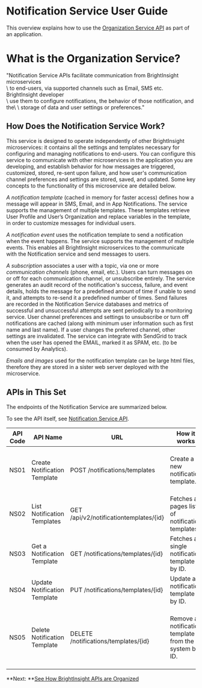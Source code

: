 # Notification Service User Guide

This overview explains how to use the [Organization Service API](reference/NotificationServiceAPI.yml) as part of an application. 

# What is the Organization Service?
"Notification Service APIs facilitate communication from BrightInsight microservices\
    \ to end-users, via supported channels such as Email, SMS etc. BrightInsight developer\
    \ use them to configure notifications, the behavior of those notification, and the\ 
    \ storage of data and user settings or preferences.\"

## How Does the Notification Service Work?
This service is designed to operate independently of other BrightInsight microservices: it contains all the settings and templates necessary for configuring and managing notifications to end-users. You can configure this service to communicate with other microservices in the application you are developing, and establish behavior for how messages are triggered, customized, stored, re-sent upon failure, and how user's communication channel preferences and settings are stored, saved, and updated. Some key concepts to the functionality of this microservice are detailed below. 

*A notification template* (cached in memory for faster access) defines how a message will appear in SMS, Email, and in App Notifications. The service supports the management of multiple templates. These templates retrieve User Profile and User’s Organization and replace variables in the template, in order to customize messages for individual users. 

*A notification event* uses the notification template to send a notification when the event happens. The service supports the management of multiple events. This enables all BrightInsight microservices to the communicate with the Notification service and send messages to users. 

*A subscription* associates a user with a topic, via one or more *communication channels* (phone, email, etc.). Users can turn messages on or off for each communication channel, or unsubscribe entirely. The service generates an audit record of the notification's success, failure, and event details, holds the message for a predefined amount of time if unable to send it, and attempts to re-send it a predefined number of times. Send failures are recorded in the Notification Service databases and metrics of successful and unsuccessful attempts are sent periodically to a monitoring service. User channel preferences and settings to unsubscribe or turn off notifications are cached (along with minimum user information such as first name and last name). If a user changes the preferred channel, other settings are invalidated.  The service can integrate with SendGrid to track when the user has opened the EMAIL, marked it as SPAM, etc. (to be consumed by Analytics).

*Emails and images* used for the notification template can be large html files, therefore they are stored in a sister web server deployed with the microservice.

## APIs in This Set
The endpoints of the Notification Service are summarized below. 

To see the API itself, see [Notification Service API](reference/NotificationServiceYAML.yml).

API Code	| API Name	| URL   	|How it works	| Use for
----------|-----------|---------|-------------|---------
NS01	| Create Notification Template 	| POST /notifications/templates	| Create a new notification template.	|  Sending notifications to users via SMS, Email, and Push channels
NS02	| List Notification Templates	| GET /api/v2/notificationtemplates/{id} | Fetches a pages list of notification templates.	|  Looking up a list of notification templates.
NS03	| Get a Notification Template 	| GET /notifications/templates/{id} | Fetches a single notification template by ID.	|  Looking up a single notification template.
NS04	| Update Notification Template 	| PUT 	/notifications/templates/{id} | Update a notification template by ID.	|  Updating a notification template.
NS05	| Delete Notification Template 	| DELETE /notifications/templates/{id} | Remove a notification template from the system by ID.	|  Deleting a notification template (for example, when it is no longer used). 

**Next: **[See How BrightInsight APIs are Organized](../docs/HowBrightInsightAPIsareOrganized.md)